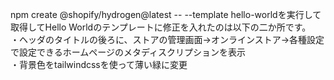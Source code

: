 npm create @shopify/hydrogen@latest -- --template hello-worldを実行して取得してHello Worldのテンプレートに修正を入れたのは以下の二か所です。  
・ヘッダのタイトルの後ろに、ストアの管理画面→オンラインストア→各種設定で設定できるホームページのメタディスクリプションを表示  
・背景色をtailwindcssを使って薄い緑に変更